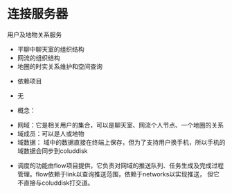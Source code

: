 # 连接服务器
用户及地物关系服务


- 平聊中聊天室的组织结构
- 网流的组织结构
- 地圈的时实关系维护和空间查询
* 依赖项目
- 无
* 概念：
- 网域：它是相关用户的集合，可以是聊天室、网流个人节点、一个地圈的关系
- 域成员：可以是人或地物
- 域数据： 域中的数据直接在终端上保存，但为了支持用户换手机，所以手机的域数据会同步到coluddisk

* 调度的功能由flow项目提供，它负责对网域的推送队列、任务生成及完成过程管理。flow依赖于link以查询推送范围，依赖于networks以实现推送，
但它不直接与coluddisk打交道。